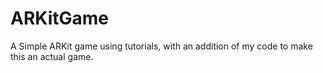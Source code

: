 # ARKitGame
A Simple ARKit game using tutorials, with an addition of my code to make this an actual game.
